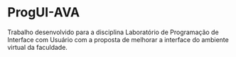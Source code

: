# ProgUI-AVA
Trabalho desenvolvido para a disciplina Laboratório de Programação de Interface com Usuário com a proposta de melhorar a interface do ambiente virtual da faculdade.
